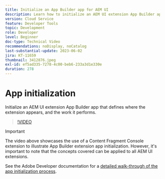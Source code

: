 ```yaml
---
title: Initialize an App Builder app for AEM UI
description: Learn how to initialize an AEM UI extension App Builder app that defines where the extension appears, and the work it performs.
version: Cloud Service
feature: Developer Tools
topic: Development
role: Developer
level: Beginner
doc-type: Technical Video
recommendations: noDisplay, noCatalog
last-substantial-update: 2023-06-02
jira: KT-11659
thumbnail: 3412876.jpeg
exl-id: ef5ad335-7278-4c00-beb6-233a3d1e330e
duration: 278
---
```

# App initialization

Initialize an AEM UI extension App Builder app that defines where the extension appears, and the work it performs.

>[!VIDEO](https://video.tv.adobe.com/v/3412876?quality=12&learn=on)

>[!IMPORTANT]
>
> The video above showcases the use of a Content Fragment Console extension to illustrate App Builder extension app initialization. However, it's important to note that the concepts covered can be applied to all AEM UI extensions.

See the Adobe Developer documentation for a [detailed walk-through of the app initialization process](https://developer.adobe.com/uix/docs/services/aem-cf-console-admin/code-generation/#launch-code-generation-during-project-initialization).

